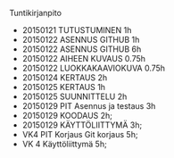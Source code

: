 Tuntikirjanpito
- 20150121 TUTUSTUMINEN 1h
- 20150122 ASENNUS GITHUB 1h
- 20150122 ASENNUS GITHUB 6h
- 20150122 AIHEEN KUVAUS 0.75h
- 20150122 LUOKKAKAAVIOKUVA 0.75h
- 20150124 KERTAUS 2h
- 20150125 KERTAUS 1h
- 20150125 SUUNNITTELU 2h
- 20150129 PIT Asennus ja testaus 3h
- 20150129 KOODAUS 2h;
- 20150129 KÄYTTÖLIITTYMÄ 3h;
- VK4 PIT Korjaus Git korjaus 5h;
- VK 4 Käyttöliittymä 5h;
